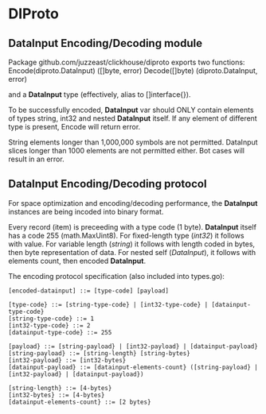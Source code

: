 # DIProto

## DataInput Encoding/Decoding module

Package github.com/juzzeast/clickhouse/diproto exports two functions:
Encode(diproto.DataInput) ([]byte, error)
Decode([]byte) (diproto.DataInput, error)

and a **DataInput** type (effectively, alias to []interface{}).

To be successfully encoded, **DataInput** var should ONLY contain elements of types string, int32 and nested **DataInput** itself.
If any element of different type is present, Encode will return error.

String elements longer than 1,000,000 symbols are not permitted.
DataInput slices longer than 1000 elements are not permitted either.
Bot cases will result in an error.

## DataInput Encoding/Decoding protocol

For space optimization and encoding/decoding performance, the **DataInput** instances are being incoded into binary format.

Every record (item) is preceeding with a type code (1 byte). **DataInput** itself has a code 255 (math.MaxUint8).
For fixed-length type (*int32*) it follows with value.
For variable length (*string*) it follows with length coded in bytes, then byte representation of data.
For nested self (*DataInput*), it follows with elements count, then encoded **DataInput**.

The encoding protocol specification (also included into types.go):
```
[encoded-datainput] ::= [type-code] [payload]

[type-code} ::= [string-type-code} | [int32-type-code} | [datainput-type-code}
[string-type-code} ::= 1
[int32-type-code} ::= 2
[datainput-type-code} ::= 255

[payload} ::= [string-payload} | [int32-payload} | [datainput-payload}
[string-payload} ::= [string-length} [string-bytes}
[int32-payload} ::= [int32-bytes}
[datainput-payload} ::= [datainput-elements-count} ([string-payload} | [int32-payload} | [datainput-payload})

[string-length} ::= [4-bytes}
[int32-bytes} ::= [4-bytes}
[datainput-elements-count} ::= [2 bytes}
```
